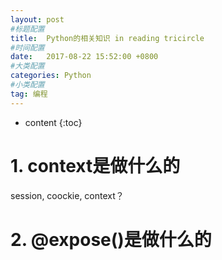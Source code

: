 ```yaml
---
layout: post
#标题配置
title:  Python的相关知识 in reading tricircle
#时间配置
date:   2017-08-22 15:52:00 +0800
#大类配置
categories: Python
#小类配置
tag: 编程
---
```


* content
{:toc}

# 1. context是做什么的
session, coockie, context？

# 2. @expose()是做什么的

